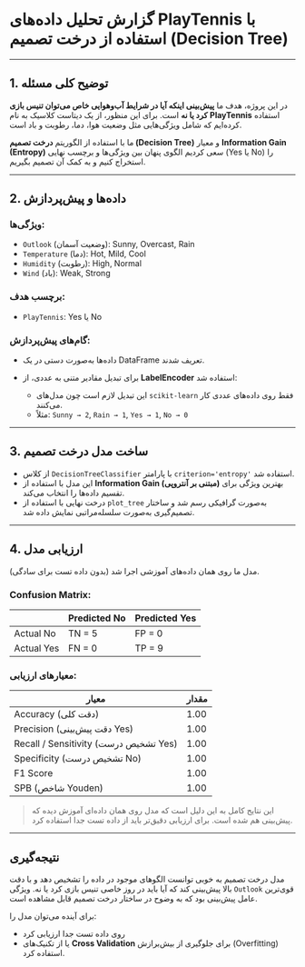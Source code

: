 

#  **گزارش تحلیل داده‌های PlayTennis با استفاده از درخت تصمیم (Decision Tree)**

---

## 1. توضیح کلی مسئله

در این پروژه، هدف ما **پیش‌بینی اینکه آیا در شرایط آب‌و‌هوایی خاص می‌توان تنیس بازی کرد یا نه** است. برای این منظور، از یک دیتاست کلاسیک به نام **PlayTennis** استفاده کرده‌ایم که شامل ویژگی‌هایی مثل وضعیت هوا، دما، رطوبت و باد است.

ما با استفاده از الگوریتم **درخت تصمیم (Decision Tree)** و معیار **Information Gain (Entropy)** سعی کردیم الگوی پنهان بین ویژگی‌ها و برچسب نهایی (Yes یا No) را استخراج کنیم و به کمک آن تصمیم بگیریم.

---

## 2. داده‌ها و پیش‌پردازش

### ویژگی‌ها:

* `Outlook` (وضعیت آسمان): Sunny, Overcast, Rain
* `Temperature` (دما): Hot, Mild, Cool
* `Humidity` (رطوبت): High, Normal
* `Wind` (باد): Weak, Strong

### برچسب هدف:

* `PlayTennis`: Yes یا No

### گام‌های پیش‌پردازش:

* داده‌ها به‌صورت دستی در یک DataFrame تعریف شدند.
* برای تبدیل مقادیر متنی به عددی، از **LabelEncoder** استفاده شد:

  * این تبدیل لازم است چون مدل‌های `scikit-learn` فقط روی داده‌های عددی کار می‌کنند.
  * مثلاً: `Sunny → 2`, `Rain → 1`, `Yes → 1`, `No → 0`

---

## 3. ساخت مدل درخت تصمیم

* از کلاس `DecisionTreeClassifier` با پارامتر `criterion='entropy'` استفاده شد.
* این مدل با استفاده از **Information Gain (مبتنی بر آنتروپی)** بهترین ویژگی برای تقسیم داده‌ها را انتخاب می‌کند.
* درخت نهایی با استفاده از `plot_tree` به‌صورت گرافیکی رسم شد و ساختار تصمیم‌گیری به‌صورت سلسله‌مراتبی نمایش داده شد.

---

## 4. ارزیابی مدل

مدل ما روی همان داده‌های آموزشی اجرا شد (بدون داده تست برای سادگی).

###  Confusion Matrix:

|            | Predicted No | Predicted Yes |
| ---------- | ------------ | ------------- |
| Actual No  | TN = 5       | FP = 0        |
| Actual Yes | FN = 0       | TP = 9        |

###  معیارهای ارزیابی:

| معیار                                 | مقدار |
| ------------------------------------- | ----- |
| Accuracy (دقت کلی)                    | 1.00  |
| Precision (دقت پیش‌بینی Yes)          | 1.00  |
| Recall / Sensitivity (تشخیص درست Yes) | 1.00  |
| Specificity (تشخیص درست No)           | 1.00  |
| F1 Score                              | 1.00  |
| SPB (شاخص Youden)                     | 1.00  |

> این نتایج کامل به این دلیل است که مدل روی همان داده‌ای آموزش دیده که پیش‌بینی هم شده است. برای ارزیابی دقیق‌تر باید از داده تست جدا استفاده کرد.

---

##  نتیجه‌گیری

مدل درخت تصمیم به خوبی توانست الگوهای موجود در داده را تشخیص دهد و با دقت بالا پیش‌بینی کند که آیا باید در روز خاصی تنیس بازی کرد یا نه. ویژگی `Outlook` قوی‌ترین عامل پیش‌بینی بود که به وضوح در ساختار درخت تصمیم قابل مشاهده است.

برای آینده می‌توان مدل را:

* روی داده تست جدا ارزیابی کرد
* یا از تکنیک‌های **Cross Validation** برای جلوگیری از بیش‌برازش (Overfitting) استفاده کرد.